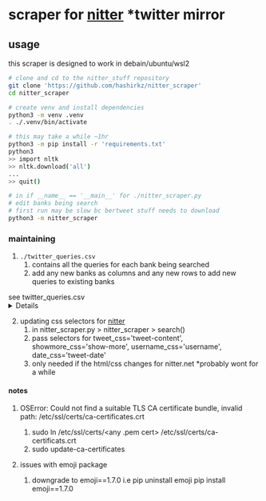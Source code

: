 # scraper for [nitter](https://nitter.net/search) *twitter mirror

## usage
this scraper is designed to work in debain/ubuntu/wsl2 
```bash
# clone and cd to the nitter_stuff repository
git clone 'https://github.com/hashirkz/nitter_scraper'
cd nitter_scraper

# create venv and install dependencies
python3 -m venv .venv
. ./.venv/bin/activate

# this may take a while ~1hr
python3 -m pip install -r 'requirements.txt'
python3
>> import nltk
>> nltk.download('all')
...
>> quit()

# in if __name__ == '__main__' for ./nitter_scraper.py
# edit banks being search 
# first run may be slow bc bertweet stuff needs to download
python3 -m nitter_scraper
```  
### maintaining
1. `./twitter_queries.csv`
   1. contains all the queries for each bank being searched
   2. add any new banks as columns and any new rows to add new queries to existing banks
<summary>
see twitter_queries.csv
<details>
| bmo                 | cibc                               | rbc                         | scotiabank      | td                  |
|---------------------|------------------------------------|-----------------------------|-----------------|---------------------|
| @BMO                | CIBC                               | RBCNewsroom                 | Scotiabank      | TDbank              |
| BMO Field           | CIBCInnovation                     | RBC Newsroom                | ScotiabankHelps | TD Bank             |
| BMOVanMarathon      | BanqueCIBC                         | RBC_Newsroom                | ScotiabankArena | TD_Bank             |
| BMOmedia            | TorontoRun                         | @RBC                        | ScotiabankCtr   | TDCanada            |
| BMOHarrisBank       | CIBC_FCIB                          | RBCCanada                   | ScotiabankTT    | TD Canada           |
| Bank Of Montreal    | CIBCFCIBBS                         | RBC Canada                  | ScotiabankGY    | TDEconomics         |
| BankOfMontreal      | CIBCFCIBJM                         | RBC_Canada                  | sccniagara      | TD Economics        |
| BMO Bank            | CIBCCareers                        | RBCGAMAdvisor               | ScotiaEconomics | TDDirectInvest      |
| BMO_Bank            | CCS_RFTC_OG                        | RBCGAMNews                  | scotiahockey    | TD DirectInvest     |
| BMO Capital Markets | CIBCMellon                         | RBC4Students                | GillerPrize     | TD_DirectInvest     |
| BMO_Media           | CIBCFCIBBB                         | RBCCareers                  | RunCRS          | TDCareers           |
| lifeatbmo           | CIBC_PWM_US                        | RBCInsurance                | scotiacapital   | TD Careers          |
|                     | RFTCBlueMtn                        | RBC_Trading                 | ScotiabankViews | TD_Careers          |
|                     | Canadian Imperial Bank of Commerce | RBC_Insurance               | ScotiabankBB    | TD Garden           |
|                     | CIBC Private Wealth US             | RBC Insurance               | ScotiaColpatria | TD_Garden           |
|                     | CIBC Mellon                        | rbc bank                    | RunCRSWest      | TDNewsCanada        |
|                     | CIBC_Mellon                        | royal bank of canada        | ScotiabankPE    | TDNews Canada       |
|                     | CIBC Bank                          | RBC Wealth                  | ScotiabankFC    | TDNews_Canada       |
|                     | CIBC_Bank                          | RBC_Wealth                  | ScotiabankBS    | TDBankUS            |
|                     | CIBCBank                           | RBCWealth                   | ScotiabankMX    | TDBank US           |
|                     | CIBC Wood Gundy                    | RBC capital markets         | CHINPicnic      | TDBank_US           |
|                     | CIBC Run for the Cure              | RBC_capital_markets         | ScotiaCaribbean | TDNewsUS            |
|                     | CIBC Future Heroes                 | RBCcapitalmarkets           | ScotiabankJM    | TDNews US           |
|                     | CIBC World Markets                 | RBC Global Asset Management |                 | TDBank US           |
|                     |                                    | RBC GAM                     |                 | TD_Insurance        |
|                     |                                    | RBC_GAM                     |                 | TDInsurance         |
|                     |                                    | RBCGAM                      |                 | TD Insurance        |
|                     |                                    | rbc visa card               |                 | TD_Canada           |
|                     |                                    | rbc_bank                    |                 | TD Asset Management |
|                     |                                    | rbcbank                     |                 | TDAM_Canada         |
|                     |                                    |                             |                 | TD Visa card        |
</details>
</summary>

2. updating css selectors for [nitter](https://nitter.net/search)
   1. in nitter_scraper.py > nitter_scraper > search()
   2. pass selectors for tweet_css='tweet-content', showmore_css='show-more', username_css='username', date_css='tweet-date'
   3. only needed if the html/css changes for nitter.net *probably wont for a while


#### notes
1. OSError: Could not find a suitable TLS CA certificate bundle, invalid path: /etc/ssl/certs/ca-certificates.crt
   1. sudo ln /etc/ssl/certs/<any .pem cert> /etc/ssl/certs/ca-certificats.crt
   2. sudo update-ca-certificates
   
2. issues with emoji package
   1. downgrade to emoji==1.7.0 i.e pip uninstall emoji pip install emoji==1.7.0